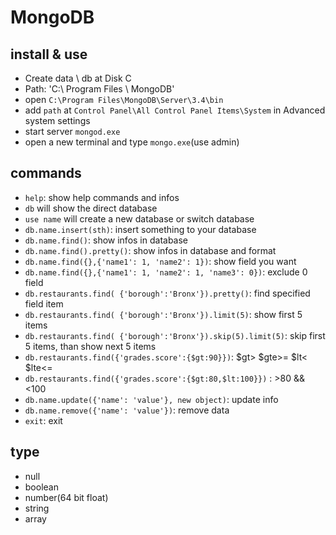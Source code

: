 # MongoDB

## install & use
- Create data \ db at Disk C
- Path: 'C:\ Program Files \ MongoDB'
- open `C:\Program Files\MongoDB\Server\3.4\bin`
- add `path` at `Control Panel\All Control Panel Items\System` in Advanced system settings
- start server `mongod.exe`
- open a new terminal and type `mongo.exe`(use admin)

## commands
- `help`: show help commands and infos
- `db` will show the direct database
- `use name` will create a new database or switch database
- `db.name.insert(sth)`: insert something to your database
- `db.name.find()`: show infos in database
- `db.name.find().pretty()`: show infos in database and format
- `db.name.find({},{'name1': 1, 'name2': 1})`: show field you want
- `db.name.find({},{'name1': 1, 'name2': 1, 'name3': 0})`: exclude 0 field
- `db.restaurants.find( {'borough':'Bronx'}).pretty()`: find specified field item
- `db.restaurants.find( {'borough':'Bronx'}).limit(5)`: show first 5 items
- `db.restaurants.find( {'borough':'Bronx'}).skip(5).limit(5)`: skip first 5 items, than show next 5 items
- `db.restaurants.find({'grades.score':{$gt:90}})`: $gt> $gte>= $lt< $lte<=
- `db.restaurants.find({'grades.score':{$gt:80,$lt:100}})` : >80 && <100
- `db.name.update({'name': 'value'}, new object)`: update info
- `db.name.remove({'name': 'value'})`: remove data
- `exit`: exit

## type
- null
- boolean
- number(64 bit float)
- string
- array
